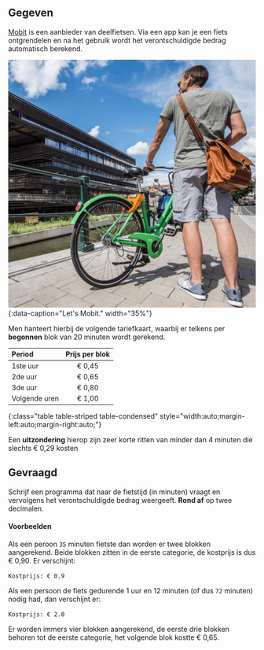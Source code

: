 ## Gegeven

<a href="https://www.mobit.eu" target="_blank">Mobit</a> is een aanbieder van deelfietsen. Via een app kan je een fiets ontgrendelen en na het gebruik wordt het verontschuldigde bedrag automatisch berekend. 

![Let's Mobit.](media/mobit.jpg "Let's Mobit."){:data-caption="Let's Mobit." width="35%"}

Men hanteert hierbij de volgende tariefkaart, waarbij er telkens per **begonnen** blok van 20 minuten wordt gerekend.

| Period        | Prijs per blok  |
|:--------------|:---------------:|
| 1ste uur      | € 0,45          |
| 2de uur       | € 0,65          |
| 3de uur       | € 0,80          |
| Volgende uren | € 1,00          |
{:class="table table-striped table-condensed" style="width:auto;margin-left:auto;margin-right:auto;"}

Een **uitzondering** hierop zijn zeer korte ritten van minder dan 4 minuten die slechts € 0,29 kosten

## Gevraagd

Schrijf een programma dat naar de fietstijd (in minuten) vraagt en vervolgens het verontschuldigde bedrag weergeeft. **Rond af** op twee decimalen.

#### Voorbeelden
Als een peroon `35` minuten fietste dan worden er twee blokken aangerekend. Beide blokken zitten in de eerste categorie, de kostprijs is dus € 0,90. Er verschijnt:

```
Kostprijs: € 0.9
```

Als een persoon de fiets gedurende 1 uur en 12 minuten (of dus `72` minuten) nodig had, dan verschijnt er:

```
Kostprijs: € 2.0
```

Er worden immers vier blokken aangerekend, de eerste drie blokken behoren tot de eerste categorie, het volgende blok kostte € 0,65. 


